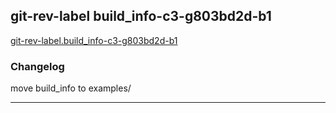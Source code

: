 ## git-rev-label build_info-c3-g803bd2d-b1
[git-rev-label.build_info-c3-g803bd2d-b1](git-rev-label.build_info-c3-g803bd2d-b1)  

### Changelog
move build_info to examples/

---

